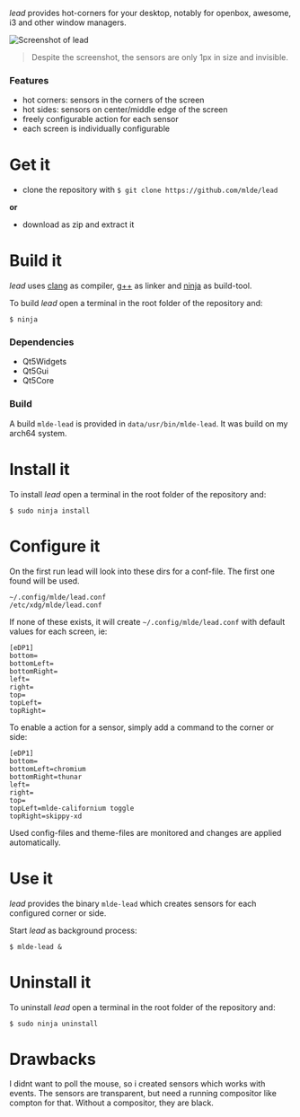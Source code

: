 *lead* provides hot-corners for your desktop, notably for openbox, awesome, i3 and other window managers.

![Screenshot of lead](https://github.com/mlde/lead/blob/master/screenshot.png)
> Despite the screenshot, the sensors are only 1px in size and invisible.


### Features
- hot corners: sensors in the corners of the screen
- hot sides: sensors on center/middle edge of the screen
- freely configurable action for each sensor
- each screen is individually configurable


# Get it

- clone the repository with `$ git clone https://github.com/mlde/lead`

**or**

- download as zip and extract it


# Build it

*lead* uses [clang](http://clang.llvm.org/) as compiler, [g++](https://gcc.gnu.org/) as linker and [ninja](https://github.com/ninja-build/ninja) as build-tool. 

To build *lead* open a terminal in the root folder of the repository and:

    $ ninja

### Dependencies
- Qt5Widgets 
- Qt5Gui 
- Qt5Core

### Build

A build `mlde-lead` is provided in `data/usr/bin/mlde-lead`. It was build on my arch64 system.


# Install it

To install *lead* open a terminal in the root folder of the repository and:

    $ sudo ninja install


# Configure it

On the first run lead will look into these dirs for a conf-file. The first one found will be used.

    ~/.config/mlde/lead.conf
    /etc/xdg/mlde/lead.conf

If none of these exists, it will create `~/.config/mlde/lead.conf` with default values for each screen, ie:

    [eDP1]
    bottom=
    bottomLeft=
    bottomRight=
    left=
    right=
    top=
    topLeft=
    topRight=

To enable a action for a sensor, simply add a command to the corner or side:

    [eDP1]
    bottom=
    bottomLeft=chromium
    bottomRight=thunar
    left=
    right=
    top=
    topLeft=mlde-californium toggle
    topRight=skippy-xd

Used config-files and theme-files are monitored and changes are applied automatically.


# Use it

*lead* provides the binary `mlde-lead` which creates sensors for each configured corner or side.

Start *lead* as background process:

    $ mlde-lead &

# Uninstall it

To uninstall *lead* open a terminal in the root folder of the repository and:

    $ sudo ninja uninstall

# Drawbacks

I didnt want to poll the mouse, so i created sensors which works with events. The sensors are transparent, but need a running compositor like compton for that. Without a compositor, they are black.
